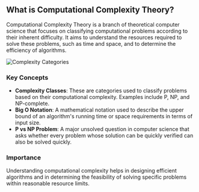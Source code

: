 ## What is Computational Complexity Theory?

Computational Complexity Theory is a branch of theoretical computer science that focuses on classifying computational problems according to their inherent difficulty. It aims to understand the resources required to solve these problems, such as time and space, and to determine the efficiency of algorithms.

![Complexity Categories](complexity_category.png)

### Key Concepts

- **Complexity Classes**: These are categories used to classify problems based on their computational complexity. Examples include P, NP, and NP-complete.
- **Big O Notation**: A mathematical notation used to describe the upper bound of an algorithm's running time or space requirements in terms of input size.
- **P vs NP Problem**: A major unsolved question in computer science that asks whether every problem whose solution can be quickly verified can also be solved quickly.

### Importance

Understanding computational complexity helps in designing efficient algorithms and in determining the feasibility of solving specific problems within reasonable resource limits.